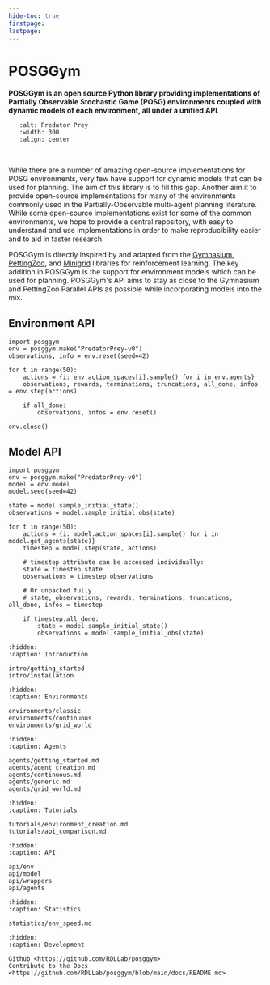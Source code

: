 ```yaml
---
hide-toc: true
firstpage:
lastpage:
---
```


# POSGGym

**POSGGym is an open source Python library providing implementations of Partially Observable Stochastic Game (POSG) environments coupled with dynamic models of each environment, all under a unified API**.

```{figure} _static/videos/grid_world/predator_prey.gif
   :alt: Predator Prey
   :width: 300
   :align: center
```

<br/>

While there are a number of amazing open-source implementations for POSG environments, very few have support for dynamic models that can be used for planning. The aim of this library is to fill this gap. Another aim it to provide open-source implementations for many of the environments commonly used in the Partially-Observable multi-agent planning literature. While some open-source implementations exist for some of the common environments, we hope to provide a central repository, with easy to understand and use implementations in order to make reproducibility easier and to aid in faster research.

POSGGym is directly inspired by and adapted from the [Gymnasium](https://gymnasium.farama.org/), [PettingZoo](https://pettingzoo.farama.org/), and [Minigrid](https://minigrid.farama.org/) libraries for reinforcement learning. The key addition in POSGGym is the support for environment models which can be used for planning. POSGGym's API aims to stay as close to the Gymnasium and PettingZoo Parallel APIs as possible while incorporating models into the mix.


## Environment API

```{code-block} python
import posggym
env = posggym.make("PredatorPrey-v0")
observations, info = env.reset(seed=42)

for t in range(50):
    actions = {i: env.action_spaces[i].sample() for i in env.agents}
    observations, rewards, terminations, truncations, all_done, infos = env.step(actions)

    if all_done:
        observations, infos = env.reset()

env.close()
```

## Model API

```{code-block} python
import posggym
env = posggym.make("PredatorPrey-v0")
model = env.model
model.seed(seed=42)

state = model.sample_initial_state()
observations = model.sample_initial_obs(state)

for t in range(50):
    actions = {i: model.action_spaces[i].sample() for i in model.get_agents(state)}
    timestep = model.step(state, actions)

	# timestep attribute can be accessed individually:
    state = timestep.state
    observations = timestep.observations

    # Or unpacked fully
    # state, observations, rewards, terminations, truncations, all_done, infos = timestep

    if timestep.all_done:
        state = model.sample_initial_state()
        observations = model.sample_initial_obs(state)
```


```{toctree}
:hidden:
:caption: Introduction

intro/getting_started
intro/installation

```

```{toctree}
:hidden:
:caption: Environments

environments/classic
environments/continuous
environments/grid_world
```

```{toctree}
:hidden:
:caption: Agents

agents/getting_started.md
agents/agent_creation.md
agents/continuous.md
agents/generic.md
agents/grid_world.md
```

```{toctree}
:hidden:
:caption: Tutorials

tutorials/environment_creation.md
tutorials/api_comparison.md
```

```{toctree}
:hidden:
:caption: API

api/env
api/model
api/wrappers
api/agents

```

```{toctree}
:hidden:
:caption: Statistics

statistics/env_speed.md
```

```{toctree}
:hidden:
:caption: Development

Github <https://github.com/RDLLab/posggym>
Contribute to the Docs <https://github.com/RDLLab/posggym/blob/main/docs/README.md>
```
